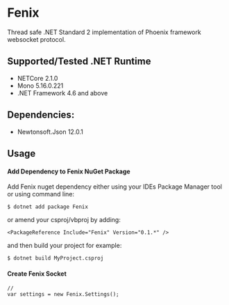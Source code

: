 # Fenix
Thread safe .NET Standard 2 implementation of Phoenix framework websocket protocol.

## Supported/Tested .NET Runtime

- NETCore 2.1.0
- Mono 5.16.0.221
- .NET Framework 4.6 and above

## Dependencies:
- Newtonsoft.Json 12.0.1

## Usage

#### Add Dependency to Fenix NuGet Package
Add Fenix nuget dependency either using your IDEs Package Manager tool or using command line:

```
$ dotnet add package Fenix
```
or amend your csproj/vbproj by adding:
```
<PackageReference Include="Fenix" Version="0.1.*" />
```
and then build your project for example:
```
$ dotnet build MyProject.csproj
```

#### Create Fenix Socket

```
//
var settings = new Fenix.Settings();
```
